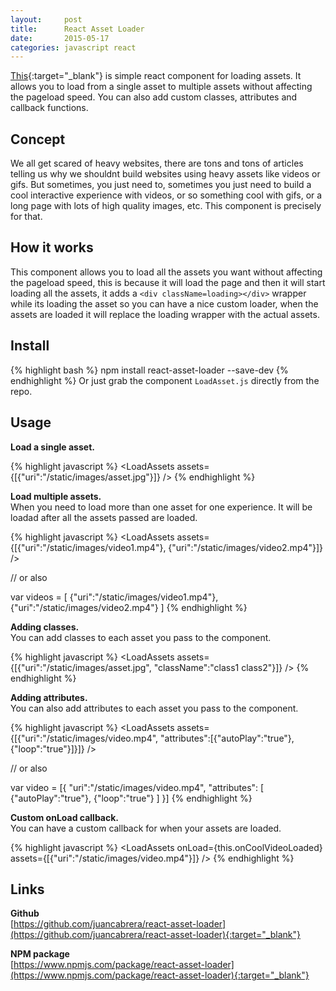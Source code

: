 ```yaml
---
layout:     post
title:      React Asset Loader
date:       2015-05-17
categories: javascript react
---
```


[This](https://github.com/juancabrera/react-asset-loader){:target="_blank"} is simple react component for loading assets. It allows you to load from a single asset to multiple assets without affecting the pageload speed. You can also add custom classes, attributes and callback functions.

## Concept
We all get scared of heavy websites, there are tons and tons of articles telling us why we shouldnt build websites using heavy assets like videos or gifs. But sometimes, you just need to, sometimes you just need to build a cool interactive experience with videos, or so something cool with gifs, or a long page with lots of high quality images, etc. This component is precisely for that.

## How it works
This component allows you to load all the assets you want without affecting the pageload speed, this is because it will load the page and then it will start loading all the assets, it adds a `<div className=loading></div>` wrapper while its loading the asset so you can have a nice custom loader, when the assets are loaded it will replace the loading wrapper with the actual assets.

## Install
{% highlight bash %}
npm install react-asset-loader --save-dev
{% endhighlight %}
Or just grab the component `LoadAsset.js` directly from the repo.

## Usage
__Load a single asset.__

{% highlight javascript %}
<LoadAssets assets={[{"uri":"/static/images/asset.jpg"}]} />
{% endhighlight %}

__Load multiple assets.__  
When you need to load more than one asset for one experience. It will be loadad after all the assets passed are loaded.


{% highlight javascript %}
<LoadAssets assets={[{"uri":"/static/images/video1.mp4"}, {"uri":"/static/images/video2.mp4"}]} />

// or also 

var videos = [ {"uri":"/static/images/video1.mp4"}, {"uri":"/static/images/video2.mp4"} ]
{% endhighlight %}

__Adding classes.__  
You can add classes to each asset you pass to the component.

{% highlight javascript %}
<LoadAssets assets={[{"uri":"/static/images/asset.jpg", "className":"class1 class2"}]} />
{% endhighlight %}

__Adding attributes.__  
You can also add attributes to each asset you pass to the component.

{% highlight javascript %}
<LoadAssets assets={[{"uri":"/static/images/video.mp4", "attributes":[{"autoPlay":"true"}, {"loop":"true"}]}]} />

// or also 

var video = [{ "uri":"/static/images/video.mp4", "attributes": [ {"autoPlay":"true"}, {"loop":"true"} ] }]
{% endhighlight %}

__Custom onLoad callback.__  
You can have a custom callback for when your assets are loaded.

{% highlight javascript %}
<LoadAssets onLoad={this.onCoolVideoLoaded} assets={[{"uri":"/static/images/video.mp4"}]} />
{% endhighlight %}

## Links
__Github__  
[https://github.com/juancabrera/react-asset-loader](https://github.com/juancabrera/react-asset-loader){:target="_blank"}

__NPM package__  
[https://www.npmjs.com/package/react-asset-loader](https://www.npmjs.com/package/react-asset-loader){:target="_blank"}
